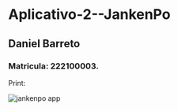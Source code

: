 # Aplicativo-2--JankenPo

## Daniel Barreto

### Matricula: 222100003.

Print:

![jankenpo app](https://github.com/DanielBarretoAlves/Aplicativo-2--JankenPo/assets/26033105/3f57c756-4aa7-4410-91dc-640716d9354b)
